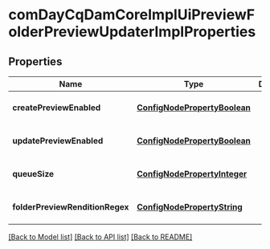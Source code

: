 # comDayCqDamCoreImplUiPreviewFolderPreviewUpdaterImplProperties

## Properties
Name | Type | Description | Notes
------------ | ------------- | ------------- | -------------
**createPreviewEnabled** | [**ConfigNodePropertyBoolean**](ConfigNodePropertyBoolean.md) |  | [optional] [default to null]
**updatePreviewEnabled** | [**ConfigNodePropertyBoolean**](ConfigNodePropertyBoolean.md) |  | [optional] [default to null]
**queueSize** | [**ConfigNodePropertyInteger**](ConfigNodePropertyInteger.md) |  | [optional] [default to null]
**folderPreviewRenditionRegex** | [**ConfigNodePropertyString**](ConfigNodePropertyString.md) |  | [optional] [default to null]

[[Back to Model list]](../README.md#documentation-for-models) [[Back to API list]](../README.md#documentation-for-api-endpoints) [[Back to README]](../README.md)


